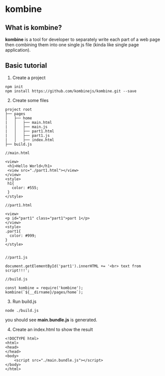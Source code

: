 # kombine

## What is kombine?
**kombine** is a tool for developer to separately write each part of a web page then combining them into one single js file (kinda like single page application).

## Basic tutorial
1. Create a project
```
npm init
npm install https://github.com/kombinejs/kombine.git --save
```

2. Create some files
 ```
 project root
 ├── pages
 │   ├── home
 |   │   ├── main.html
 |   │   ├── main.js
 |   │   ├── part1.html
 |   │   ├── part1.js
 |   │   ├── index.html
 ├── build.js
 ```
 ```
 //main.html
 
 <view>
  <h1>Hello World</h1>
  <view src="./part1.html"></view>
 </view>
 <style>
  h1{
    color: #555;
  }
 </style>
 ```
  ```
 //part1.html
 
 <view>
  <p id="part1" class="part1">part 1</p>
 </view>
 <style>
  .part1{
    color: #999;
  }
 </style>
 
 
 //part1.js
 
 document.getElementById('part1').innerHTML += '<br> text from script!!!';
 ```
   ```
 //build.js
 
const kombine = require('kombine');
kombine(`${__dirname}/pages/home`);
 ```
3. Run build.js
 ```
 node ./build.js
 ```
 you should see **main.bundle.js** is generated.
 
4. Create an index.html to show the result
```
<!DOCTYPE html>
<html>
<head>    
</head>
<body>
    <script src="./main.bundle.js"></script>
</body>
</html>
```

